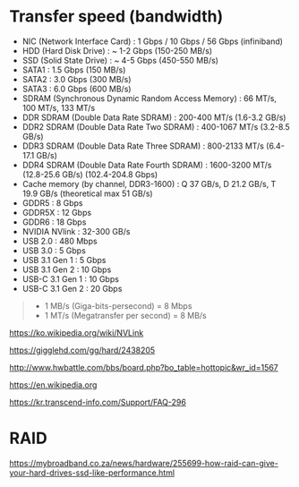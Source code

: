# Transfer speed (bandwidth)

- NIC (Network Interface Card) : 1 Gbps / 10 Gbps / 56 Gbps (infiniband)
- HDD (Hard Disk Drive) : ~ 1-2 Gbps (150-250 MB/s)
- SSD (Solid State Drive) : ~ 4-5 Gbps (450-550 MB/s)
- SATA1 : 1.5 Gbps (150 MB/s)
- SATA2 : 3.0 Gbps (300 MB/s)
- SATA3 : 6.0 Gbps (600 MB/s)
- SDRAM (Synchronous Dynamic Random Access Memory) : 66 MT/s, 100 MT/s, 133 MT/s
- DDR SDRAM (Double Data Rate SDRAM) : 200-400 MT/s (1.6-3.2 GB/s)
- DDR2 SDRAM (Double Data Rate Two SDRAM) : 400-1067 MT/s (3.2-8.5 GB/s)
- DDR3 SDRAM (Double Data Rate Three SDRAM) : 800-2133 MT/s (6.4-17.1 GB/s)
- DDR4 SDRAM (Double Data Rate Fourth SDRAM) : 1600-3200 MT/s (12.8-25.6 GB/s) (102.4-204.8 Gbps)
- Cache memory (by channel, DDR3-1600) : Q 37 GB/s, D 21.2 GB/s, T 19.9 GB/s (theoretical max  51 GB/s)
- GDDR5 : 8 Gbps 
- GDDR5X : 12 Gbps
- GDDR6 : 18 Gbps
- NVIDIA NVlink : 32-300 GB/s
- USB 2.0 : 480 Mbps
- USB 3.0 : 5 Gbps
- USB 3.1 Gen 1 : 5 Gbps
- USB 3.1 Gen 2 : 10 Gbps
- USB-C 3.1 Gen 1 : 10 Gbps
- USB-C 3.1 Gen 2 : 20 Gbps

>- 1 MB/s (Giga-bits-persecond) = 8 Mbps
>- 1 MT/s (Megatransfer per second) = 8 MB/s

<https://ko.wikipedia.org/wiki/NVLink>

<https://gigglehd.com/gg/hard/2438205>

<http://www.hwbattle.com/bbs/board.php?bo_table=hottopic&wr_id=1567>

<https://en.wikipedia.org>

<https://kr.transcend-info.com/Support/FAQ-296>

# RAID

<https://mybroadband.co.za/news/hardware/255699-how-raid-can-give-your-hard-drives-ssd-like-performance.html>
